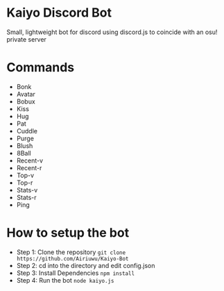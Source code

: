 # Kaiyo Discord Bot
Small, lightweight bot for discord using discord.js to coincide with an osu! private server

# Commands
* Bonk
* Avatar
* Bobux
* Kiss
* Hug
* Pat
* Cuddle
* Purge
* Blush
* 8Ball
* Recent-v
* Recent-r
* Top-v
* Top-r
* Stats-v
* Stats-r
* Ping

# How to setup the bot
* Step 1: Clone the repository `git clone https://github.com/Airiuwu/Kaiyo-Bot`
* Step 2: cd into the directory and edit config.json
* Step 3: Install Dependencies `npm install`
* Step 4: Run the bot `node kaiyo.js`
